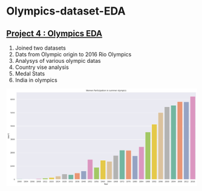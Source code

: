 # Olympics-dataset-EDA




## [Project 4 : Olympics EDA ](https://github.com/ar5jun/Olympics-dataset-EDA.git)


1. Joined two datasets
2. Dats from Olympic origin to 2016 Rio Olympics
3. Analysys of various olympic datas
4. Country vise analysis
5. Medal Stats
6. India in olympics


![Loading...](https://raw.githubusercontent.com/ar5jun/Arjun_Portfolio/main/images/womoly.png)







